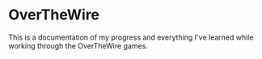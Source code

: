 # OverTheWire
This is a documentation of my progress and everything I've learned while working through the OverTheWire games.
